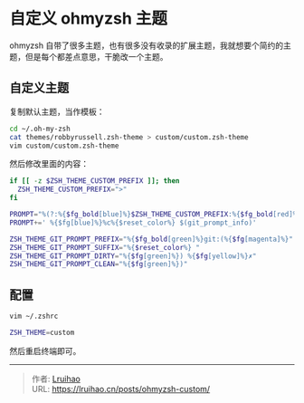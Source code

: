 # 自定义 ohmyzsh 主题


ohmyzsh 自带了很多主题，也有很多没有收录的扩展主题，我就想要个简约的主题，但是每个都差点意思，干脆改一个主题。

<!--more-->


## 自定义主题

复制默认主题，当作模板：

```bash
cd ~/.oh-my-zsh
cat themes/robbyrussell.zsh-theme > custom/custom.zsh-theme
vim custom/custom.zsh-theme
```

然后修改里面的内容：

```bash
if [[ -z $ZSH_THEME_CUSTOM_PREFIX ]]; then
  ZSH_THEME_CUSTOM_PREFIX=">"
fi

PROMPT="%(?:%{$fg_bold[blue]%}$ZSH_THEME_CUSTOM_PREFIX:%{$fg_bold[red]%}$ZSH_THEME_CUSTOM_PREFIX)"
PROMPT+=' %{$fg[blue]%}%c%{$reset_color%} $(git_prompt_info)'

ZSH_THEME_GIT_PROMPT_PREFIX="%{$fg_bold[green]%}git:(%{$fg[magenta]%}"
ZSH_THEME_GIT_PROMPT_SUFFIX="%{$reset_color%} "
ZSH_THEME_GIT_PROMPT_DIRTY="%{$fg[green]%}) %{$fg[yellow]%}✗"
ZSH_THEME_GIT_PROMPT_CLEAN="%{$fg[green]%})"
```

## 配置


```bash
vim ~/.zshrc
```

```bash
ZSH_THEME=custom
```

然后重启终端即可。

---

> 作者: [Lruihao](https://github.com/Lruihao)  
> URL: https://lruihao.cn/posts/ohmyzsh-custom/  


